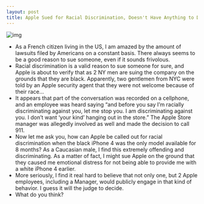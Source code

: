 ```yaml
---
layout: post
title: Apple Sued for Racial Discrimination, Doesn't Have Anything to Do with the White iPhone 4
---
```

![img](http://media.idownloadblog.com/wp-content/uploads/2010/06/iPhone-4-Black-White1.jpg)
* As a French citizen living in the US, I am amazed by the amount of lawsuits filed by Americans on a constant basis. There always seems to be a good reason to sue someone, even if it sounds frivolous.
* Racial discrimination is a valid reason to sue someone for sure, and Apple is about to verify that as 2 NY men are suing the company on the grounds that they are black. Apparently, two gentlemen from NYC were told by an Apple security agent that they were not welcome because of their race…
* It appears that part of the conversation was recorded on a cellphone, and an employee was heard saying “and before you say I’m racially discriminating against you, let me stop you. I am discriminating against you. I don’t want ‘your kind’ hanging out in the store.” The Apple Store manager was allegedly involved as well and made the decision to call 911.
* Now let me ask you, how can Apple be called out for racial discrimination when the black iPhone 4 was the only model available for 8 months? As a Caucasian male, I find this extremely offending and discriminating. As a matter of fact, I might sue Apple on the ground that they caused me emotional distress for not being able to provide me with a white iPhone 4 earlier.
* More seriously, I find it real hard to believe that not only one, but 2 Apple employees, including a Manager, would publicly engage in that kind of behavior. I guess it will the judge to decide.
* What do you think?

